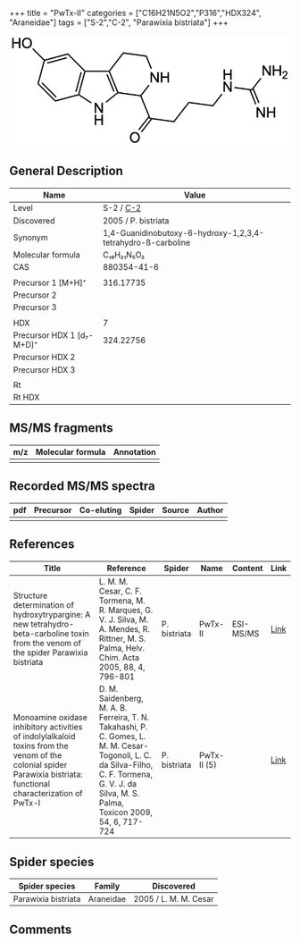 +++
title = "PwTx-II"
categories = ["C16H21N5O2","P316","HDX324",
"Araneidae"]
tags = ["S-2","C-2",
"Parawixia bistriata"]
+++

![](/img/PwTx-II.png)

## General Description

| Name                      | Value                                                        |
|---------------------------|--------------------------------------------------------------|
| Level                     | S-2 / [C-2](https://doi.org/10.1002/hlca.200590056)            |
| Discovered                | 2005 / P. bistriata                                          |
| Synonym                   | 1,4-Guanidinobutoxy-6-hydroxy-1,2,3,4-tetrahydro-ß-carboline |
| Molecular formula         | C₁₆H₂₁N₅O₂                                                   |
| CAS                       | 880354-41-6                                                  |
|                           |                                                              |
| Precursor 1 [M+H]⁺        | 316.17735                                                    |
| Precursor 2               |                                                              |
| Precursor 3               |                                                              |
|                           |                                                              |
| HDX                       | 7                                                            |
| Precursor HDX 1 [d₇-M+D]⁺ | 324.22756                                                    |
| Precursor HDX 2           |                                                              |
| Precursor HDX 3           |                                                              |
|                           |                                                              |
| Rt                        |                                                              |
| Rt HDX                    |                                                              |

## MS/MS fragments

| m/z | Molecular formula | Annotation |
|-----|-------------------|------------|
|     |                   |            |

## Recorded MS/MS spectra

| pdf | Precursor | Co-eluting | Spider | Source | Author |
|-----|-----------|------------|--------|--------|--------|
|     |           |            |        |        |        |

## References

| Title                                                                                                                                                              | Reference                                                                                                                                                                                     | Spider       | Name        | Content   | Link                                          |
|--------------------------------------------------------------------------------------------------------------------------------------------------------------------|-----------------------------------------------------------------------------------------------------------------------------------------------------------------------------------------------|--------------|-------------|-----------|-----------------------------------------------|
| Structure determination of hydroxytrypargine: A new tetrahydro-beta-carboline toxin from the venom of the spider Parawixia bistriata                               | L. M. M. Cesar, C. F. Tormena, M. R. Marques, G. V. J. Silva, M. A. Mendes, R. Rittner, M. S. Palma, Helv. Chim. Acta 2005, 88, 4, 796-801                                                    | P. bistriata | PwTx-II     | ESI-MS/MS | [Link](https://doi.org/10.1002/hlca.200590056)        |
| Monoamine oxidase inhibitory activities of indolylalkaloid toxins from the venom of the colonial spider Parawixia bistriata: functional characterization of PwTx-I | D. M. Saidenberg, M. A. B. Ferreira, T. N. Takahashi, P. C. Gomes, L. M. M. Cesar-Togonoli, L. C. da Silva-Filho, C. F. Tormena, G. V. J. da Silva, M. S. Palma, Toxicon 2009, 54, 6, 717-724 | P. bistriata | PwTx-II (5) |           | [Link](https://doi.org/10.1016/j.toxicon.2009.05.027) |

## Spider species

| Spider species      | Family    | Discovered            |
|---------------------|-----------|-----------------------|
| Parawixia bistriata | Araneidae | 2005 / L. M. M. Cesar |

## Comments
